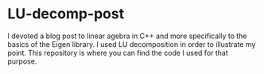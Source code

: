 # LU-decomp-post

I devoted a blog post to linear agebra in C++ and more specifically to 
the basics of the Eigen library. I used LU decomposition in order to 
illustrate my point. This repository is where you can find the code I used 
for that purpose. 
